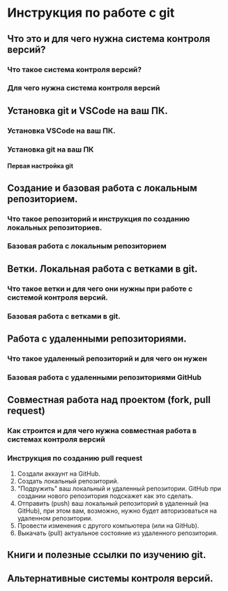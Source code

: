 # Инструкция по работе с git

## Что это и для чего нужна система контроля версий?

### Что такое система контроля версий?

### Для чего нужна система контроля версий

## Установка git и VSCode на ваш ПК.

### Установка VSCode на ваш ПК.

### Установка git на ваш ПК

#### Первая настройка git

## Создание и базовая работа с локальным репозиторием.

### Что такое репозиторий и инструкция по созданию локальных репозиториев.

### Базовая работа с локальным репозиторием

## Ветки. Локальная работа с ветками в git.

### Что такое ветки и для чего они нужны при работе с системой контроля версий.

### Базовая работа с ветками в git.

## Работа с удаленными репозиториями.

### Что такое удаленный репозиторий и для чего он нужен

### Базовая работа с удаленными репозиториями GitHub

## Совместная работа над проектом (fork, pull request)

### Как строится и для чего нужна совместная работа в системах контроля версий

### Инструкция по созданию pull request

1. Создали аккаунт на GitHub.
2. Создать локальный репозиторий.
3. "Подружить" ваш локальный и удаленный репозитории. GitHub при создании нового репозитория подскажет как это сделать.
4. Отправить (push) ваш локальный репозиторий в удаленный (на GitHub), при этом вам, возможно, нужно будет авторизоваться на удаленном репозитории.
5. Провести изменения с другого компьютера (или на GitHub).
6. Выкачать (pull) актуальное состояние из удаленного репозитория.

## Книги и полезные ссылки по изучению git.

## Альтернативные системы контроля версий.
